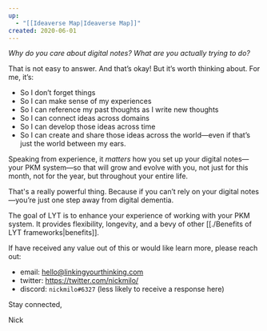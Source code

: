 ```yaml
---
up:
  - "[[Ideaverse Map|Ideaverse Map]]"
created: 2020-06-01
---
```

 *Why do you care about digital notes? What are you actually trying to do?*

That is not easy to answer. And that’s okay! But it’s worth thinking about. For me, it’s: 

- So I don’t forget things
- So I can make sense of my experiences
- So I can reference my past thoughts as I write new thoughts
- So I can connect ideas across domains
- So I can develop those ideas across time
- So I can create and share those ideas across the world—even if that’s just the world between my ears.

Speaking from experience, it *matters* how you set up your digital notes—your PKM system—so that will grow and evolve with you, not just for this month, not for the year, but throughout your entire life. 

That's a really powerful thing. Because if you can’t rely on your digital notes—you’re just one step away from digital dementia.

The goal of LYT is to enhance your experience of working with your PKM system. It provides flexibility, longevity, and a bevy of other [[./Benefits of LYT frameworks|benefits]].

If have received any value out of this or would like learn more, please reach out:
- email: hello@linkingyourthinking.com
- twitter: https://twitter.com/nickmilo/
- discord: `nickmilo#6327` (less likely to receive a response here)

Stay connected,

Nick